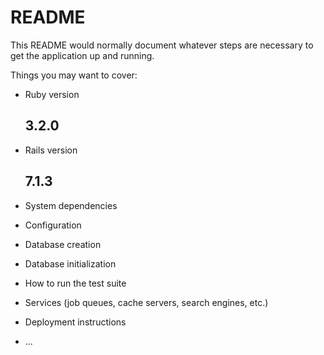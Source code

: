 # README

This README would normally document whatever steps are necessary to get the
application up and running.

Things you may want to cover:

* Ruby version <h2>3.2.0</h2>
* Rails version <h2>7.1.3</h2>


* System dependencies

* Configuration

* Database creation

* Database initialization

* How to run the test suite

* Services (job queues, cache servers, search engines, etc.)

* Deployment instructions

* ...
